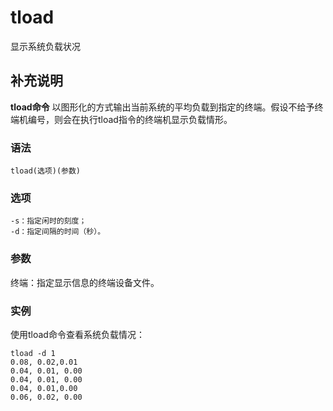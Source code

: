 tload
===

显示系统负载状况

## 补充说明

**tload命令** 以图形化的方式输出当前系统的平均负载到指定的终端。假设不给予终端机编号，则会在执行tload指令的终端机显示负载情形。

###  语法

```
tload(选项)(参数)
```

###  选项

```
-s：指定闲时的刻度；
-d：指定间隔的时间（秒）。
```

###  参数

终端：指定显示信息的终端设备文件。

###  实例

使用tload命令查看系统负载情况：

```
tload -d 1
0.08, 0.02,0.01
0.04, 0.01, 0.00
0.04, 0.01, 0.00
0.04, 0.01,0.00
0.06, 0.02, 0.00
```



